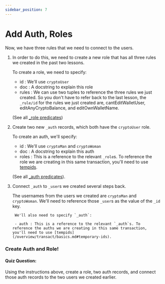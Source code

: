 ```yaml
---
sidebar_position: 7
---
```


# Add Auth, Roles

Now, we have three rules that we need to connect to the users.

1. In order to do this, we need to create a new role that has all three rules we created in the past two lessons.

    To create a role, we need to specify:

    - id : We'll use `cryptoUser`
    - doc : A docstring to explain this role
    - rules : We can use two tuples to reference the three rules we just created. So you don't have to refer back to the last lesson, the `_rule/id` for the rules we just created are, cantEditWalletUser, editAnyCryptoBalance, and editOwnWalletName.

    (See all [_role predicates](/concepts/infrastructure/system_collections.md#_role))

2. Create two new `_auth` records, which both have the `cryptoUser` role.

    To create an auth, we'll specify:

    - id : We'll use `cryptoMan` and `cryptoWoman`
    - doc : A docstring to explain this auth
    - roles : This is a reference to the relevant `_role`s. To reference the role we are creating in this same transaction, you'll need to use [tempids](/overview/transact/basics.md#temporary-ids).

    (See all [_auth predicates](/concepts/infrastructure/system_collections.md#_auth)).

3. Connect `_auth` to `_user`s we created several steps back.

    The usernames from the users we created are `cryptoMan` and `cryptoWoman`. We'll need to reference those `_user`s as the value of the `_id` key.

        We'll also need to specify `_auth`:

        - auth : This is a reference to the relevant `_auth`s. To reference the auths we are creating in this same transaction, you'll need to use [tempids](/overview/transact/basics.md#temporary-ids).

<div class="challenge">
<h3>Create Auth and Role!</h3>
<h4>Quiz Question:</h4>
<p>Using the instructions above, create a role, two auth records, and connect those auth records to the two users we created earlier.</p>
</div>
<br/>
<br/>
